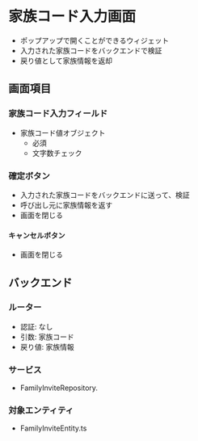 # 家族コード入力画面
- ポップアップで開くことができるウィジェット
- 入力された家族コードをバックエンドで検証
- 戻り値として家族情報を返却

## 画面項目
### 家族コード入力フィールド
- 家族コード値オブジェクト
  - 必須
  - 文字数チェック

### 確定ボタン
- 入力された家族コードをバックエンドに送って、検証
- 呼び出し元に家族情報を返す
- 画面を閉じる

#### キャンセルボタン
- 画面を閉じる


## バックエンド
### ルーター
- 認証: なし
- 引数: 家族コード
- 戻り値: 家族情報

### サービス
- FamilyInviteRepository.


### 対象エンティティ
- FamilyInviteEntity.ts
